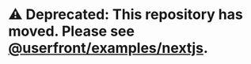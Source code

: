 # ⚠️ Deprecated: This repository has moved. Please see [@userfront/examples/nextjs](https://github.com/userfront/examples/tree/main/nextjs).
